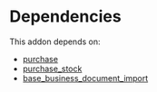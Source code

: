 # Dependencies

This addon depends on:

- [purchase](../../../../../oca-ocb-core/odoo-bringout-oca-ocb-purchase)
- [purchase_stock](../../../../../oca-ocb-warehouse/odoo-bringout-oca-ocb-purchase_stock)
- [base_business_document_import](../../../../odoo-bringout-oca-edi-base_business_document_import)
